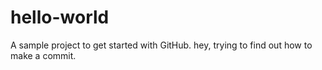 # hello-world
A sample project to get started with GitHub.
hey,
trying to find out how to make a commit.
